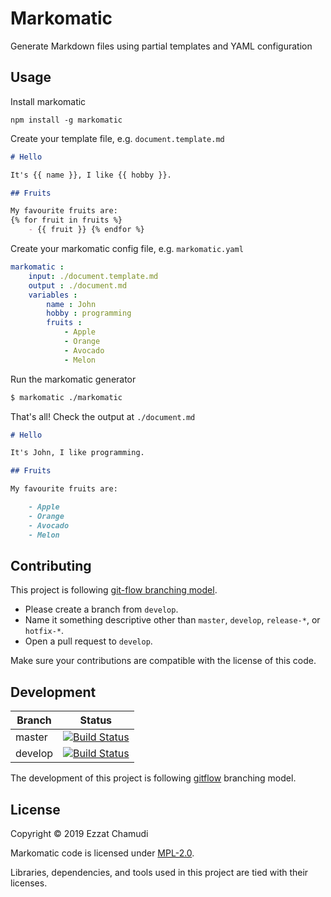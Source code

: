 # Markomatic

Generate Markdown files using partial templates and YAML configuration

## Usage

Install markomatic
```
npm install -g markomatic
```

Create your template file, e.g. `document.template.md`
```md
# Hello

It's {{ name }}, I like {{ hobby }}.

## Fruits

My favourite fruits are:
{% for fruit in fruits %}
    - {{ fruit }} {% endfor %}
```

Create your markomatic config file, e.g. `markomatic.yaml`
```yaml
markomatic :
    input: ./document.template.md
    output : ./document.md
    variables :
        name : John
        hobby : programming
        fruits :
            - Apple
            - Orange
            - Avocado
            - Melon
```

Run the markomatic generator
```sh
$ markomatic ./markomatic
```

That's all! Check the output at `./document.md`
```md
# Hello

It's John, I like programming.

## Fruits

My favourite fruits are:

    - Apple 
    - Orange 
    - Avocado 
    - Melon 

```
## Contributing

This project is following [git-flow branching model](https://github.com/echamudi/echamudi-docs/blob/master/git-strategy/gitflow.png). 
- Please create a branch from `develop`.
- Name it something descriptive other than `master`, `develop`, `release-*`, or `hotfix-*`.
- Open a pull request to `develop`.

Make sure your contributions are compatible with the license of this code.

## Development

| Branch | Status |
| - | - |
| master | [![Build Status](https://travis-ci.org/echamudi/markomatic.svg?branch=master)](https://travis-ci.org/echamudi/markomatic) |
| develop | [![Build Status](https://travis-ci.org/echamudi/markomatic.svg?branch=develop)](https://travis-ci.org/echamudi/markomatic) |

The development of this project is following [gitflow](https://github.com/nvie/gitflow) branching model.

## License

Copyright © 2019 Ezzat Chamudi

Markomatic code is licensed under [MPL-2.0](https://www.mozilla.org/en-US/MPL/2.0/). 

Libraries, dependencies, and tools used in this project are tied with their licenses.
